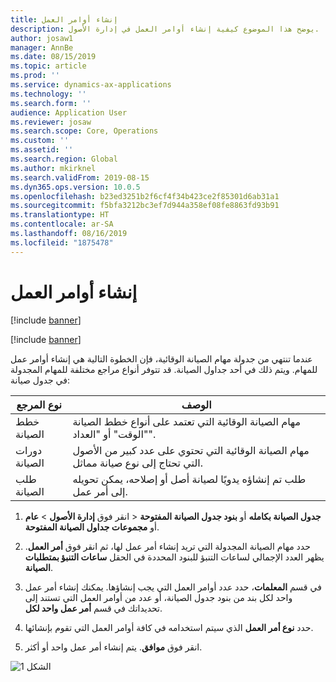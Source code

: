 ```yaml
---
title: إنشاء أوامر العمل
description: يوضح هذا الموضوع كيفية إنشاء أوامر العمل في إدارة الأصول.
author: josaw1
manager: AnnBe
ms.date: 08/15/2019
ms.topic: article
ms.prod: ''
ms.service: dynamics-ax-applications
ms.technology: ''
ms.search.form: ''
audience: Application User
ms.reviewer: josaw
ms.search.scope: Core, Operations
ms.custom: ''
ms.assetid: ''
ms.search.region: Global
ms.author: mkirknel
ms.search.validFrom: 2019-08-15
ms.dyn365.ops.version: 10.0.5
ms.openlocfilehash: b23ed3251b2f6cf4f34b423ce2f85301d6ab31a1
ms.sourcegitcommit: f5bfa3212bc3ef7d944a358ef08fe8863fd93b91
ms.translationtype: HT
ms.contentlocale: ar-SA
ms.lasthandoff: 08/16/2019
ms.locfileid: "1875478"
---
```

# <a name="creating-work-orders"></a>إنشاء أوامر العمل


[!include [banner](../../includes/banner.md)]

[!include [banner](../../includes/preview-banner.md)]


عندما تنتهي من جدولة مهام الصيانة الوقائية، فإن الخطوة التالية هي إنشاء أوامر عمل للمهام. ويتم ذلك في أحد جداول الصيانة. قد تتوفر أنواع مراجع مختلفة للمهام المجدولة في جدول صيانة:

| نوع المرجع | الوصف                    |
|-----------------------|------------------------------------------------------------------------------------------------------------|
| خطط الصيانة     | مهام الصيانة الوقائية التي تعتمد على أنواع خطط الصيانة "الوقت" أو "العداد".                       |
| دورات الصيانة    | مهام الصيانة الوقائية التي تحتوي على عدد كبير من الأصول التي تحتاج إلى نوع صيانة مماثل.           |
| طلب الصيانة   | طلب تم إنشاؤه يدويًا لصيانة أصل أو إصلاحه، يمكن تحويله إلى أمر عمل. |


1. انقر فوق **إدارة الأصول** > **عام‏‎‏‎** > **جدول الصيانة بكامله** أو **بنود جدول الصيانة المفتوحة** أو **مجموعات جداول الصيانة المفتوحة**.

2. حدد مهام الصيانة المجدولة التي تريد إنشاء أمر عمل لها، ثم انقر فوق **أمر العمل**. يظهر العدد الإجمالي لساعات التنبؤ للبنود المحددة في الحقل **ساعات التنبؤ بمتطلبات الصيانة**.

3. في قسم **المعلمات**، حدد عدد أوامر العمل التي يجب إنشاؤها. يمكنك إنشاء أمر عمل واحد لكل بند من بنود جدول الصيانة، أو عدد من أوامر العمل التي تستند إلى تحديداتك في قسم **أمر عمل واحد لكل**.

4. حدد **نوع أمر العمل** الذي سيتم استخدامه في كافة أوامر العمل التي تقوم بإنشائها.

5. انقر فوق **موافق**. يتم إنشاء أمر عمل واحد أو أكثر.

![الشكل 1](media/18-preventive-maintenance.png)

